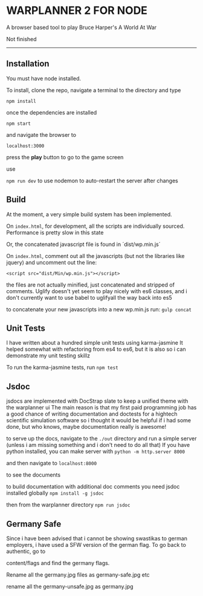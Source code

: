 WARPLANNER 2 FOR NODE
=====================

A browser based tool to play Bruce Harper's A World At War

Not finished
____________

Installation
------------

You must have node installed.

To install, clone the repo, navigate a terminal to the directory and type 

`npm install`

once the dependencies are installed

`npm start`

and navigate the browser to

`localhost:3000`

press the **play** button to go to the game screen

use 

`npm run dev` 
to use nodemon to auto-restart the server after changes

Build
-----

At the moment, a very simple build system has been implemented. 

On `index.html`, for development, all the scripts are individually sourced.
Performance is pretty slow in this state

Or, the concatenated javascript file is found in 
´dist/wp.min.js´

On `index.html`, comment out all the javascripts (but not the libraries like jquery)
and uncomment out the line:

`<script src="dist/Min/wp.min.js"></script>`

the files are not actually minified, just concatenated and stripped of comments. 
Uglify doesn't yet seem to play nicely with es6 classes, and i don't currently want to use babel to uglifyall the way back into es5

to concatenate your new javascripts into a new wp.min.js
run:
`gulp concat`

Unit Tests
----------
I have written about a hundred simple unit tests using karma-jasmine
It helped somewhat with refactoring from es4 to es6, but it is also so i can demonstrate my unit testing skillz

To run the karma-jasmine tests, run
`npm test`

Jsdoc
-----

jsdocs are implemented with DocStrap slate to keep a unified theme with the warplanner ui
The main reason is that my first paid programming job has a good chance of writing documentation and doctests for a hightech scientific simulation software
so i thought it would be helpful if i had some done, but who knows, maybe documentation really is awesome!

to serve up the docs, navigate to the `./out` directory and run a simple server
(unless i am missing something and i don't need to do all that)
If you have python installed, you can make server with
`python -m http.server 8000`

and then navigate to 
`localhost:8000`

to see the documents

to build documentation with additional doc comments you need jsdoc installed globally
`npm install -g jsdoc`

then from the warplanner directory
`npm run jsdoc`


Germany Safe
------------

Since i have been advised that i cannot be showing swastikas to german employers, 
i have used a SFW version of the german flag. To go back to authentic, go to

content/flags and find the germany flags.

Rename all the germany.jpg files as germany-safe.jpg etc

rename all the germany-unsafe.jpg as germany.jpg
